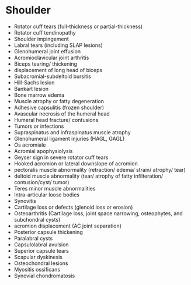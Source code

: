 # Shoulder

- Rotator cuff tears (full-thickness or partial-thickness)
- Rotator cuff tendinopathy
- Shoulder impingement
- Labral tears (including SLAP lesions)
- Glenohumeral joint effusion
- Acromioclavicular joint arthritis
- Biceps tearing/ thickening
- displacement of long head of biceps
- Subacromial-subdeltoid bursitis
- Hill-Sachs lesion
- Bankart lesion
- Bone marrow edema
- Muscle atrophy or fatty degeneration
- Adhesive capsulitis (frozen shoulder)
- Avascular necrosis of the humeral head
- Humeral head fracture/ contusions
- Tumors or infections
- Supraspinatus and infraspinatus muscle atrophy
- Glenohumeral ligament injuries (HAGL, GAGL)
- Os acromiale
- Acromial apophysiolysis
- Geyser sign in severe rotator cuff tears
- Hooked acromion or lateral downslope of acromion
- pectoralis muscle abnormality (retraction/ edema/ strain/ atrophy/ tear)
- deltoid muscle abnormality (tear/ atrophy of fatty infilteration/ contusion/cyst/ tumor)
- Teres minor muscle abnormalities
- Intra-articular loose bodies
- Synovitis
- Cartilage loss or defects (glenoid loss or erosion)
- Osteoarthritis (Cartilage loss, joint space narrowing, osteophytes, and subchondral cysts)
- acromion displacement (AC joint separation)
- Posterior capsule thickening
- Paralabral cysts
- Capsulolabral avulsion
- Superior capsule tears
- Scapular dyskinesis
- Osteochondral lesions
- Myositis ossificans
- Synovial chondromatosis
